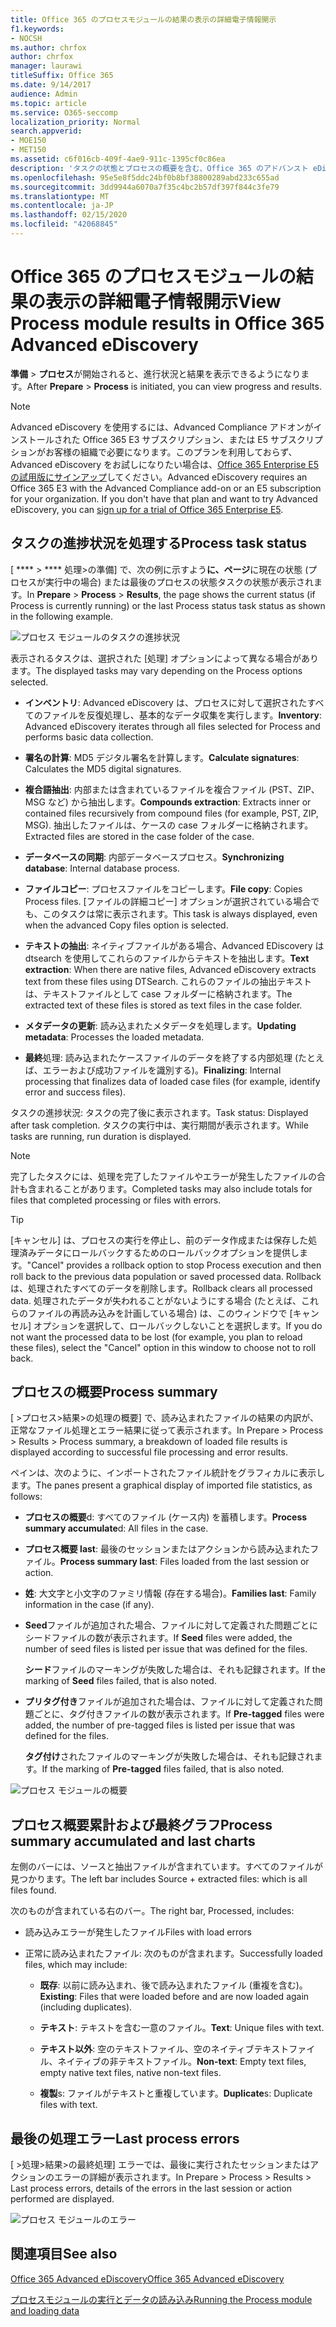 ```yaml
---
title: Office 365 のプロセスモジュールの結果の表示の詳細電子情報開示
f1.keywords:
- NOCSH
ms.author: chrfox
author: chrfox
manager: laurawi
titleSuffix: Office 365
ms.date: 9/14/2017
audience: Admin
ms.topic: article
ms.service: O365-seccomp
localization_priority: Normal
search.appverid:
- MOE150
- MET150
ms.assetid: c6f016cb-409f-4ae9-911c-1395cf0c86ea
description: 'タスクの状態とプロセスの概要を含む、Office 365 のアドバンスト eDiscovery でのプロセスモジュールの実行結果を確認する方法について説明します。  '
ms.openlocfilehash: 95e5e8f5ddc24bf0b8bf38800289abd233c655ad
ms.sourcegitcommit: 3dd9944a6070a7f35c4bc2b57df397f844c3fe79
ms.translationtype: MT
ms.contentlocale: ja-JP
ms.lasthandoff: 02/15/2020
ms.locfileid: "42068845"
---
```

# <a name="view-process-module-results-in-office-365-advanced-ediscovery"></a><span data-ttu-id="832b0-103">Office 365 のプロセスモジュールの結果の表示の詳細電子情報開示</span><span class="sxs-lookup"><span data-stu-id="832b0-103">View Process module results in Office 365 Advanced eDiscovery</span></span>

<span data-ttu-id="832b0-104">**準備** \> **プロセス**が開始されると、進行状況と結果を表示できるようになります。</span><span class="sxs-lookup"><span data-stu-id="832b0-104">After **Prepare** \> **Process** is initiated, you can view progress and results.</span></span> 
  
> [!NOTE]
> <span data-ttu-id="832b0-p101">Advanced eDiscovery を使用するには、Advanced Compliance アドオンがインストールされた Office 365 E3 サブスクリプション、または E5 サブスクリプションがお客様の組織で必要になります。このプランを利用しておらず、Advanced eDiscovery をお試しになりたい場合は、[Office 365 Enterprise E5 の試用版にサインアップ](https://go.microsoft.com/fwlink/p/?LinkID=698279)してください。</span><span class="sxs-lookup"><span data-stu-id="832b0-p101">Advanced eDiscovery requires an Office 365 E3 with the Advanced Compliance add-on or an E5 subscription for your organization. If you don't have that plan and want to try Advanced eDiscovery, you can [sign up for a trial of Office 365 Enterprise E5](https://go.microsoft.com/fwlink/p/?LinkID=698279).</span></span> 
  
## <a name="process-task-status"></a><span data-ttu-id="832b0-107">タスクの進捗状況を処理する</span><span class="sxs-lookup"><span data-stu-id="832b0-107">Process task status</span></span>

<span data-ttu-id="832b0-108">[ \*\*\*\* \> \*\*\*\* 処理\>の準備] で、次の例に示すよう**に、ページ**に現在の状態 (プロセスが実行中の場合) または最後のプロセスの状態タスクの状態が表示されます。</span><span class="sxs-lookup"><span data-stu-id="832b0-108">In **Prepare** \> **Process** \> **Results**, the page shows the current status (if Process is currently running) or the last Process status task status as shown in the following example.</span></span>
  
![プロセス モジュールのタスクの進捗状況](../media/9430f9e7-a4dd-47c7-ac2e-2c6a60fc948b.png)
  
<span data-ttu-id="832b0-110">表示されるタスクは、選択された [処理] オプションによって異なる場合があります。</span><span class="sxs-lookup"><span data-stu-id="832b0-110">The displayed tasks may vary depending on the Process options selected.</span></span> 
  
- <span data-ttu-id="832b0-111">**インベントリ**: Advanced eDiscovery は、プロセスに対して選択されたすべてのファイルを反復処理し、基本的なデータ収集を実行します。</span><span class="sxs-lookup"><span data-stu-id="832b0-111">**Inventory**: Advanced eDiscovery iterates through all files selected for Process and performs basic data collection.</span></span>
    
- <span data-ttu-id="832b0-112">**署名の計算**: MD5 デジタル署名を計算します。</span><span class="sxs-lookup"><span data-stu-id="832b0-112">**Calculate signatures**: Calculates the MD5 digital signatures.</span></span>
    
- <span data-ttu-id="832b0-113">**複合語抽出**: 内部または含まれているファイルを複合ファイル (PST、ZIP、MSG など) から抽出します。</span><span class="sxs-lookup"><span data-stu-id="832b0-113">**Compounds extraction**: Extracts inner or contained files recursively from compound files (for example, PST, ZIP, MSG).</span></span> <span data-ttu-id="832b0-114">抽出したファイルは、ケースの case フォルダーに格納されます。</span><span class="sxs-lookup"><span data-stu-id="832b0-114">Extracted files are stored in the case folder of the case.</span></span>
    
- <span data-ttu-id="832b0-115">**データベースの同期**: 内部データベースプロセス。</span><span class="sxs-lookup"><span data-stu-id="832b0-115">**Synchronizing database**: Internal database process.</span></span>
    
- <span data-ttu-id="832b0-116">**ファイルコピー**: プロセスファイルをコピーします。</span><span class="sxs-lookup"><span data-stu-id="832b0-116">**File copy**: Copies Process files.</span></span> <span data-ttu-id="832b0-117">[ファイルの詳細コピー] オプションが選択されている場合でも、このタスクは常に表示されます。</span><span class="sxs-lookup"><span data-stu-id="832b0-117">This task is always displayed, even when the advanced Copy files option is selected.</span></span>
    
- <span data-ttu-id="832b0-118">**テキストの抽出**: ネイティブファイルがある場合、Advanced EDiscovery は dtsearch を使用してこれらのファイルからテキストを抽出します。</span><span class="sxs-lookup"><span data-stu-id="832b0-118">**Text extraction**: When there are native files, Advanced eDiscovery extracts text from these files using DTSearch.</span></span> <span data-ttu-id="832b0-119">これらのファイルの抽出テキストは、テキストファイルとして case フォルダーに格納されます。</span><span class="sxs-lookup"><span data-stu-id="832b0-119">The extracted text of these files is stored as text files in the case folder.</span></span>
    
- <span data-ttu-id="832b0-120">**メタデータの更新**: 読み込まれたメタデータを処理します。</span><span class="sxs-lookup"><span data-stu-id="832b0-120">**Updating metadata**: Processes the loaded metadata.</span></span> 
    
- <span data-ttu-id="832b0-121">**最終**処理: 読み込まれたケースファイルのデータを終了する内部処理 (たとえば、エラーおよび成功ファイルを識別する)。</span><span class="sxs-lookup"><span data-stu-id="832b0-121">**Finalizing**: Internal processing that finalizes data of loaded case files (for example, identify error and success files).</span></span> 
    
<span data-ttu-id="832b0-122">タスクの進捗状況: タスクの完了後に表示されます。</span><span class="sxs-lookup"><span data-stu-id="832b0-122">Task status: Displayed after task completion.</span></span> <span data-ttu-id="832b0-123">タスクの実行中は、実行期間が表示されます。</span><span class="sxs-lookup"><span data-stu-id="832b0-123">While tasks are running, run duration is displayed.</span></span>
  
> [!NOTE]
> <span data-ttu-id="832b0-124">完了したタスクには、処理を完了したファイルやエラーが発生したファイルの合計も含まれることがあります。</span><span class="sxs-lookup"><span data-stu-id="832b0-124">Completed tasks may also include totals for files that completed processing or files with errors.</span></span> 
  
> [!TIP]
> <span data-ttu-id="832b0-125">[キャンセル] は、プロセスの実行を停止し、前のデータ作成または保存した処理済みデータにロールバックするためのロールバックオプションを提供します。</span><span class="sxs-lookup"><span data-stu-id="832b0-125">"Cancel" provides a rollback option to stop Process execution and then roll back to the previous data population or saved processed data.</span></span> <span data-ttu-id="832b0-126">Rollback は、処理されたすべてのデータを削除します。</span><span class="sxs-lookup"><span data-stu-id="832b0-126">Rollback clears all processed data.</span></span> <span data-ttu-id="832b0-127">処理されたデータが失われることがないようにする場合 (たとえば、これらのファイルの再読み込みを計画している場合) は、このウィンドウで [キャンセル] オプションを選択して、ロールバックしないことを選択します。</span><span class="sxs-lookup"><span data-stu-id="832b0-127">If you do not want the processed data to be lost (for example, you plan to reload these files), select the "Cancel" option in this window to choose not to roll back.</span></span> 
  
## <a name="process-summary"></a><span data-ttu-id="832b0-128">プロセスの概要</span><span class="sxs-lookup"><span data-stu-id="832b0-128">Process summary</span></span>

<span data-ttu-id="832b0-129">[ \>プロセス\>結果\>の処理の概要] で、読み込まれたファイルの結果の内訳が、正常なファイル処理とエラー結果に従って表示されます。</span><span class="sxs-lookup"><span data-stu-id="832b0-129">In Prepare \> Process \> Results \> Process summary, a breakdown of loaded file results is displayed according to successful file processing and error results.</span></span>
  
<span data-ttu-id="832b0-130">ペインは、次のように、インポートされたファイル統計をグラフィカルに表示します。</span><span class="sxs-lookup"><span data-stu-id="832b0-130">The panes present a graphical display of imported file statistics, as follows:</span></span>
  
- <span data-ttu-id="832b0-131">**プロセスの概要**d: すべてのファイル (ケース内) を蓄積します。</span><span class="sxs-lookup"><span data-stu-id="832b0-131">**Process summary accumulate**d: All files in the case.</span></span>
    
- <span data-ttu-id="832b0-132">**プロセス概要 last**: 最後のセッションまたはアクションから読み込まれたファイル。</span><span class="sxs-lookup"><span data-stu-id="832b0-132">**Process summary last**: Files loaded from the last session or action.</span></span> 
    
- <span data-ttu-id="832b0-133">**姓**: 大文字と小文字のファミリ情報 (存在する場合)。</span><span class="sxs-lookup"><span data-stu-id="832b0-133">**Families last**: Family information in the case (if any).</span></span>
    
- <span data-ttu-id="832b0-134">**Seed**ファイルが追加された場合、ファイルに対して定義された問題ごとにシードファイルの数が表示されます。</span><span class="sxs-lookup"><span data-stu-id="832b0-134">If **Seed** files were added, the number of seed files is listed per issue that was defined for the files.</span></span> 
    
    <span data-ttu-id="832b0-135">**シード**ファイルのマーキングが失敗した場合は、それも記録されます。</span><span class="sxs-lookup"><span data-stu-id="832b0-135">If the marking of **Seed** files failed, that is also noted.</span></span> 
    
- <span data-ttu-id="832b0-136">**プリタグ付き**ファイルが追加された場合は、ファイルに対して定義された問題ごとに、タグ付きファイルの数が表示されます。</span><span class="sxs-lookup"><span data-stu-id="832b0-136">If **Pre-tagged** files were added, the number of pre-tagged files is listed per issue that was defined for the files.</span></span> 
    
    <span data-ttu-id="832b0-137">**タグ付け**されたファイルのマーキングが失敗した場合は、それも記録されます。</span><span class="sxs-lookup"><span data-stu-id="832b0-137">If the marking of **Pre-tagged** files failed, that is also noted.</span></span> 
    
![プロセス モジュールの概要](../media/2086a691-9e3d-4117-beb2-a5c3a9a4cc94.png)
  
## <a name="process-summary-accumulated-and-last-charts"></a><span data-ttu-id="832b0-139">プロセス概要累計および最終グラフ</span><span class="sxs-lookup"><span data-stu-id="832b0-139">Process summary accumulated and last charts</span></span>

<span data-ttu-id="832b0-140">左側のバーには、ソースと抽出ファイルが含まれています。すべてのファイルが見つかります。</span><span class="sxs-lookup"><span data-stu-id="832b0-140">The left bar includes Source + extracted files: which is all files found.</span></span> 
  
<span data-ttu-id="832b0-141">次のものが含まれている右のバー。</span><span class="sxs-lookup"><span data-stu-id="832b0-141">The right bar, Processed, includes:</span></span>
  
- <span data-ttu-id="832b0-142">読み込みエラーが発生したファイル</span><span class="sxs-lookup"><span data-stu-id="832b0-142">Files with load errors</span></span>
    
- <span data-ttu-id="832b0-143">正常に読み込まれたファイル: 次のものが含まれます。</span><span class="sxs-lookup"><span data-stu-id="832b0-143">Successfully loaded files, which may include:</span></span> 
    
  - <span data-ttu-id="832b0-144">**既存**: 以前に読み込まれ、後で読み込まれたファイル (重複を含む)。</span><span class="sxs-lookup"><span data-stu-id="832b0-144">**Existing**: Files that were loaded before and are now loaded again (including duplicates).</span></span>
    
  - <span data-ttu-id="832b0-145">**テキスト**: テキストを含む一意のファイル。</span><span class="sxs-lookup"><span data-stu-id="832b0-145">**Text**: Unique files with text.</span></span>
    
  - <span data-ttu-id="832b0-146">**テキスト以外**: 空のテキストファイル、空のネイティブテキストファイル、ネイティブの非テキストファイル。</span><span class="sxs-lookup"><span data-stu-id="832b0-146">**Non-text**: Empty text files, empty native text files, native non-text files.</span></span> 
    
  - <span data-ttu-id="832b0-147">**複製**s: ファイルがテキストと重複しています。</span><span class="sxs-lookup"><span data-stu-id="832b0-147">**Duplicate**s: Duplicate files with text.</span></span>
    
## <a name="last-process-errors"></a><span data-ttu-id="832b0-148">最後の処理エラー</span><span class="sxs-lookup"><span data-stu-id="832b0-148">Last process errors</span></span>

<span data-ttu-id="832b0-149">[ \>処理\>結果\>の最終処理] エラーでは、最後に実行されたセッションまたはアクションのエラーの詳細が表示されます。</span><span class="sxs-lookup"><span data-stu-id="832b0-149">In Prepare \> Process \> Results \> Last process errors, details of the errors in the last session or action performed are displayed.</span></span>
  
![プロセス モジュールのエラー](../media/4771d0f4-4217-445a-9ba4-8b6541c5ad09.png)
  
## <a name="see-also"></a><span data-ttu-id="832b0-151">関連項目</span><span class="sxs-lookup"><span data-stu-id="832b0-151">See also</span></span>

[<span data-ttu-id="832b0-152">Office 365 Advanced eDiscovery</span><span class="sxs-lookup"><span data-stu-id="832b0-152">Office 365 Advanced eDiscovery</span></span>](office-365-advanced-ediscovery.md)
  
[<span data-ttu-id="832b0-153">プロセスモジュールの実行とデータの読み込み</span><span class="sxs-lookup"><span data-stu-id="832b0-153">Running the Process module and loading data</span></span>](run-the-process-module-and-load-data-in-advanced-ediscovery.md)

